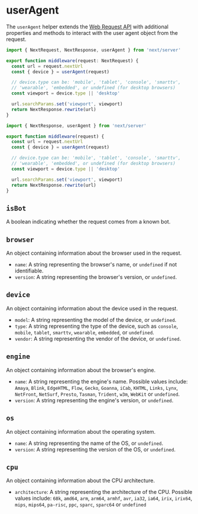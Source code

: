 # userAgent

The `userAgent` helper extends the [Web Request API](https://developer.mozilla.org/docs/Web/API/Request) with additional properties and methods to interact with the user agent object from the request.

```ts filename="middleware.ts" switcher
import { NextRequest, NextResponse, userAgent } from 'next/server'

export function middleware(request: NextRequest) {
  const url = request.nextUrl
  const { device } = userAgent(request)

  // device.type can be: 'mobile', 'tablet', 'console', 'smarttv',
  // 'wearable', 'embedded', or undefined (for desktop browsers)
  const viewport = device.type || 'desktop'

  url.searchParams.set('viewport', viewport)
  return NextResponse.rewrite(url)
}
```

```js filename="middleware.js" switcher
import { NextResponse, userAgent } from 'next/server'

export function middleware(request) {
  const url = request.nextUrl
  const { device } = userAgent(request)

  // device.type can be: 'mobile', 'tablet', 'console', 'smarttv',
  // 'wearable', 'embedded', or undefined (for desktop browsers)
  const viewport = device.type || 'desktop'

  url.searchParams.set('viewport', viewport)
  return NextResponse.rewrite(url)
}
```

## `isBot`

A boolean indicating whether the request comes from a known bot.

## `browser`

An object containing information about the browser used in the request.

* `name`: A string representing the browser's name, or `undefined` if not identifiable.
* `version`: A string representing the browser's version, or `undefined`.

## `device`

An object containing information about the device used in the request.

* `model`: A string representing the model of the device, or `undefined`.
* `type`: A string representing the type of the device, such as `console`, `mobile`, `tablet`, `smarttv`, `wearable`, `embedded`, or `undefined`.
* `vendor`: A string representing the vendor of the device, or `undefined`.

## `engine`

An object containing information about the browser's engine.

* `name`: A string representing the engine's name. Possible values include: `Amaya`, `Blink`, `EdgeHTML`, `Flow`, `Gecko`, `Goanna`, `iCab`, `KHTML`, `Links`, `Lynx`, `NetFront`, `NetSurf`, `Presto`, `Tasman`, `Trident`, `w3m`, `WebKit` or `undefined`.
* `version`: A string representing the engine's version, or `undefined`.

## `os`

An object containing information about the operating system.

* `name`: A string representing the name of the OS, or `undefined`.
* `version`: A string representing the version of the OS, or `undefined`.

## `cpu`

An object containing information about the CPU architecture.

* `architecture`: A string representing the architecture of the CPU. Possible values include: `68k`, `amd64`, `arm`, `arm64`, `armhf`, `avr`, `ia32`, `ia64`, `irix`, `irix64`, `mips`, `mips64`, `pa-risc`, `ppc`, `sparc`, `sparc64` or `undefined`
